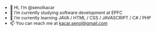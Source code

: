 - 👋 Hi, I’m @senolkacar
- 👀 I’m currently studying software development at EPFC
- 🌱 I’m currently learning JAVA / HTML / CSS / JAVASCRIPT / C# / PHP
- 📫 You can reach me at kacar.senol@gmail.com

<!---
senolkacar/senolkacar is a ✨ special ✨ repository because its `README.md` (this file) appears on your GitHub profile.
You can click the Preview link to take a look at your changes.
--->
